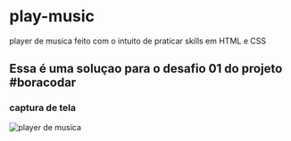 # play-music

player de musica feito com o intuito de praticar skills em HTML e CSS


## Essa é uma soluçao para o desafio 01 do projeto #boracodar

### captura de tela
![player de musica](https://user-images.githubusercontent.com/81267978/221651862-542e25b1-7b27-49e7-8e41-aa8493b1f36c.PNG)



